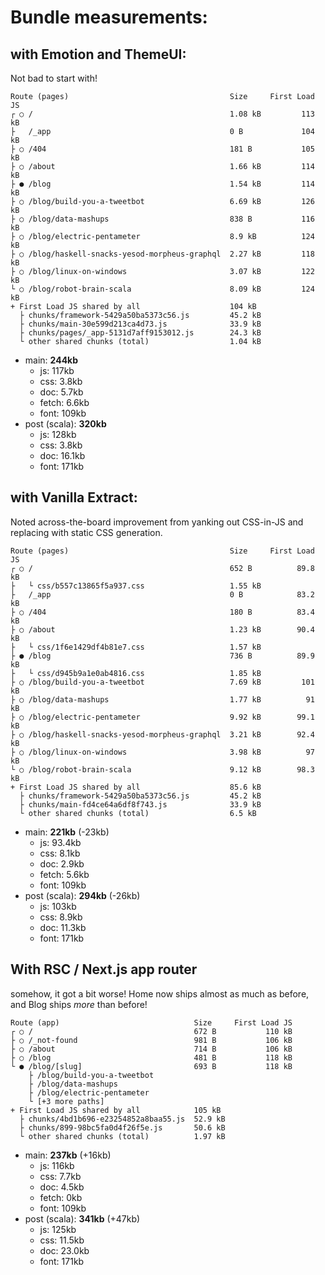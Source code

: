 # Bundle measurements:

## with Emotion and ThemeUI:

Not bad to start with!

```
Route (pages)                                    Size     First Load JS
┌ ○ /                                            1.08 kB         113 kB
├   /_app                                        0 B             104 kB
├ ○ /404                                         181 B           105 kB
├ ○ /about                                       1.66 kB         114 kB
├ ● /blog                                        1.54 kB         114 kB
├ ○ /blog/build-you-a-tweetbot                   6.69 kB         126 kB
├ ○ /blog/data-mashups                           838 B           116 kB
├ ○ /blog/electric-pentameter                    8.9 kB          124 kB
├ ○ /blog/haskell-snacks-yesod-morpheus-graphql  2.27 kB         118 kB
├ ○ /blog/linux-on-windows                       3.07 kB         122 kB
└ ○ /blog/robot-brain-scala                      8.09 kB         124 kB
+ First Load JS shared by all                    104 kB
  ├ chunks/framework-5429a50ba5373c56.js         45.2 kB
  ├ chunks/main-30e599d213ca4d73.js              33.9 kB
  ├ chunks/pages/_app-5131d7aff9153012.js        24.3 kB
  └ other shared chunks (total)                  1.04 kB
```

- main: **244kb**
  - js: 117kb
  - css: 3.8kb
  - doc: 5.7kb
  - fetch: 6.6kb
  - font: 109kb
- post (scala): **320kb**
  - js: 128kb
  - css: 3.8kb
  - doc: 16.1kb
  - font: 171kb

## with Vanilla Extract:

Noted across-the-board improvement from yanking out CSS-in-JS and replacing with static CSS generation.

```
Route (pages)                                    Size     First Load JS
┌ ○ /                                            652 B          89.8 kB
├   └ css/b557c13865f5a937.css                   1.55 kB
├   /_app                                        0 B            83.2 kB
├ ○ /404                                         180 B          83.4 kB
├ ○ /about                                       1.23 kB        90.4 kB
├   └ css/1f6e1429df4b81e7.css                   1.57 kB
├ ● /blog                                        736 B          89.9 kB
├   └ css/d945b9a1e0ab4816.css                   1.85 kB
├ ○ /blog/build-you-a-tweetbot                   7.69 kB         101 kB
├ ○ /blog/data-mashups                           1.77 kB          91 kB
├ ○ /blog/electric-pentameter                    9.92 kB        99.1 kB
├ ○ /blog/haskell-snacks-yesod-morpheus-graphql  3.21 kB        92.4 kB
├ ○ /blog/linux-on-windows                       3.98 kB          97 kB
└ ○ /blog/robot-brain-scala                      9.12 kB        98.3 kB
+ First Load JS shared by all                    85.6 kB
  ├ chunks/framework-5429a50ba5373c56.js         45.2 kB
  ├ chunks/main-fd4ce64a6df8f743.js              33.9 kB
  └ other shared chunks (total)                  6.5 kB
```

- main: **221kb** (-23kb)
  - js: 93.4kb
  - css: 8.1kb
  - doc: 2.9kb
  - fetch: 5.6kb
  - font: 109kb
- post (scala): **294kb** (-26kb)
  - js: 103kb
  - css: 8.9kb
  - doc: 11.3kb
  - font: 171kb

## With RSC / Next.js app router

somehow, it got a bit worse! Home now ships almost as much as before, and Blog ships _more_ than before!

```
Route (app)                              Size     First Load JS
┌ ○ /                                    672 B           110 kB
├ ○ /_not-found                          981 B           106 kB
├ ○ /about                               714 B           106 kB
├ ○ /blog                                481 B           118 kB
└ ● /blog/[slug]                         693 B           118 kB
    ├ /blog/build-you-a-tweetbot
    ├ /blog/data-mashups
    ├ /blog/electric-pentameter
    └ [+3 more paths]
+ First Load JS shared by all            105 kB
  ├ chunks/4bd1b696-e23254852a8baa55.js  52.9 kB
  ├ chunks/899-98bc5fa0d4f26f5e.js       50.6 kB
  └ other shared chunks (total)          1.97 kB
```

- main: **237kb** (+16kb)
  - js: 116kb
  - css: 7.7kb
  - doc: 4.5kb
  - fetch: 0kb
  - font: 109kb
- post (scala): **341kb** (+47kb)
  - js: 125kb
  - css: 11.5kb
  - doc: 23.0kb
  - font: 171kb

